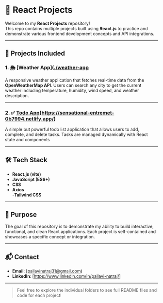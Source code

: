# 🚀 React Projects

Welcome to my **React Projects** repository!  
This repo contains multiple projects built using **React.js** to practice and demonstrate various frontend development concepts and API integrations.

---

## 📁 Projects Included

### 1. 🌦️ [Weather App]([./weather-app](https://gorgeous-mooncake-cb0065.netlify.app/)
A responsive weather application that fetches real-time data from the **OpenWeatherMap API**. Users can search any city to get the current weather including temperature, humidity, wind speed, and weather description.


---

### 2. ✅ [Todo App](./todo-app)(https://sensational-entremet-0b7994.netlify.app/)
A simple but powerful todo list application that allows users to add, complete, and delete tasks. Tasks are managed dynamically with React state and components

---

## 🛠️ Tech Stack
- **React.js (vite)**  
- **JavaScript (ES6+)**  
- **CSS**  
- **Axios**  
-**Tailwind CSS**

---

## 🎯 Purpose
The goal of this repository is to demonstrate my ability to build interactive, functional, and clean React applications. Each project is self-contained and showcases a specific concept or integration.

---

## 📬 Contact
- **Email**: [pallavinatraj31@gmail.com)
- **LinkedIn**: [https://www.linkedin.com/in/pallavi-natraj/]

---

> Feel free to explore the individual folders to see full README files and code for each project!

